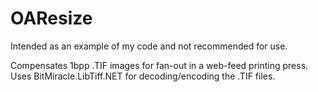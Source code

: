 # OAResize
Intended as an example of my code and not recommended for use.

Compensates 1bpp .TIF images for fan-out in a web-feed printing press.
Uses BitMiracle.LibTiff.NET for decoding/encoding the .TIF files.
